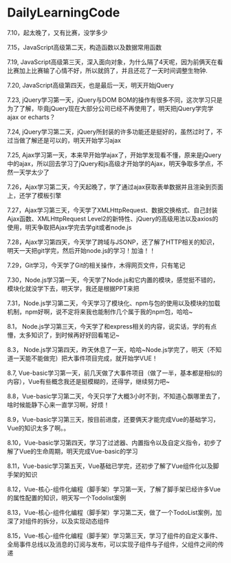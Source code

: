 ﻿# DailyLearningCode
7.10，起太晚了，又有比赛，没学多少

7.15，JavaScript高级第二天，构造函数以及数据常用函数

7.19, JavaScript高级第三天，深入面向对象，为什么隔了4天呢，因为前俩天在看比赛加上比赛输了心情不好，所以就鸽了，并且还花了一天时间调整生物钟.

7.20, JavaScript高级第四天，也是最后一天，明天开始jQuery

7.23, jQuery学习第一天，jQuery与DOM BOM的操作有很多不同，这次学习只是为了了解，毕竟jQuery现在大部分公司已经不再使用了，明天把jQuery学完学ajax or echarts？

7.24, jQuery学习第二天，jQuery所封装的许多功能还是挺好的，虽然过时了，不过当做了解还是可以的，明天开始学习ajax

7.25, Ajax学习第一天，本来早开始学ajax了，开始学发现看不懂，原来是jQuery中的ajax，所以回去学习了jQuery和js高级才开始学的Ajax，明天争取多学点，不然一天学太少了

7.26，Ajax学习第二天，今天起晚了，学了通过ajax获取表单数据并且渲染到页面上，还学了模板引擎

7.27，Ajax学习第三天，今天学了XMLHttpRequest、数据交换格式、自己封装Ajax函数、XMLHttpRequest Level2的新特性、jQuery的高级用法以及axios的使用，明天争取把Ajax学完去学git或者node.js

7.28，Ajax学习第四天，今天学了跨域与JSONP，还了解了HTTP相关的知识，明天一天把git学完，然后开始node.js的学习！加油！！

7.29，Git学习，今天学了Git的相关操作，木得网页文件，只有笔记

7.30，Node.js学习第一天，今天学了Node.js和它内置的模块，感觉挺不错的，模块化就没学下去，明天学，我还是根据PPT来把

7.31，Node.js学习第二天，今天学习了模块化、npm与包的使用以及模块的加载机制，npm好啊，说不定将来我也能制作几个属于我的npm包，哈哈~

8.1， Node.js学习第三天，今天学了和express相关的内容，说实话，学的有点懵，太多知识了，到时候再好好回看笔记~

8.3， Node.js学习第四天，昨天休息了一天，哈哈~Node.js学完了，明天（不知道一天能不能做完）把大事件项目完成，就开始学VUE！

8.7, Vue-basic学习第一天，前几天做了大事件项目（做了一半，基本都是相似的内容），Vue有些概念我还是挺模糊的，还得学，继续努力吧~

8.8，Vue-basic学习第二天，今天只学了大概3小时不到，不知道心飘哪里去了，啥时候能静下心来一直学习啊，好烦！

8.9，Vue-basic学习第三天，按目前进度，还要俩天才能完成Vue的基础学习，Vue的知识太多了啊。。

8.10，Vue-basic学习第四天，学习了过滤器、内置指令以及自定义指令，初步了解了Vue的生命周期，明天完成Vue-basic的学习

8.11，Vue-basic学习第五天，Vue基础已学完，还初步了解了Vue组件化以及脚手架的知识

8.12，Vue-核心-组件化编程（脚手架）学习第一天，了解了脚手架已经许多Vue的属性配置的知识，明天写一个Todolist案例

8.13，Vue-核心-组件化编程（脚手架）学习第二天，做了一个TodoList案例，加深了对组件的拆分，以及实现动态组件

8.15，Vue-核心-组件化编程（脚手架）学习第三天，学习了组件的自定义事件、全局事件总线以及消息的订阅与发布，可以实现子组件与子组件，父组件之间的传递